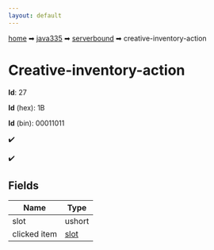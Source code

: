 ```yaml
---
layout: default
---
```


[home](/) ➡ [java335](/protocol/java335) ➡ [serverbound](/protocol/java335/serverbound) ➡ creative-inventory-action

# Creative-inventory-action

**Id**: 27

**Id** (hex): 1B

**Id** (bin): 00011011

✔️

✔️

## Fields

Name | Type
---|---
slot | ushort
clicked item | [slot](/protocol/java335/types/slot)

